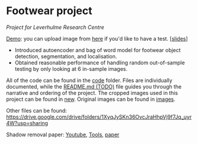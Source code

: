 # Footwear project
*Project for Leverhulme Research Centre*

[Demo](https://share.streamlit.io/xihajun/streamlit-footwear/main): you can upload image from [here](https://github.com/xihajun/footwear-project/tree/master/images) if you'd like to have a test. [[slides](Footwear%20Project.pdf)]

-	Introduced autoencoder and bag of word model for footwear object detection, segmentation, and localisation.
-	Obtained reasonable performance of handling random out-of-sample testing by only looking at 6 in-sample images.


All of the code can be found in the [code](./code/) folder. Files are individually documented, while the [README.md (TODO)](code/README.md) file guides you through the narrative and ordering of the project. The cropped images used in this project can be found in [new](./new/). Original images can be found in [images](./images/).



Other files can be found: https://drive.google.com/drive/folders/1XyqJySKn36OvcJraHhpVj9f7Jq_uyr4W?usp=sharing

Shadow removal paper: [Youtube](https://www.youtube.com/watch?v=qeZMKgKJLX4), [Tools](https://people.eecs.berkeley.edu/~cecilia77/project-pages/portrait), [paper](https://arxiv.org/abs/2005.08925)

